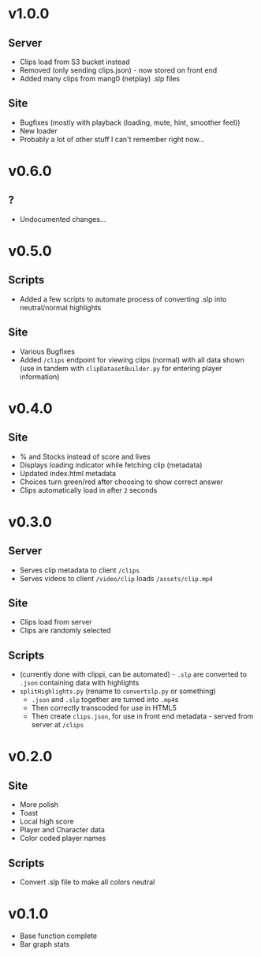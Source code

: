 # v1.0.0
## Server
* Clips load from S3 bucket instead
* Removed (only sending clips.json) - now stored on front end
* Added many clips from mang0 (netplay) .slp files

## Site
* Bugfixes (mostly with playback (loading, mute, hint, smoother feel))
* New loader
* Probably a lot of other stuff I can't remember right now...

# v0.6.0
## ?
* Undocumented changes...

# v0.5.0
## Scripts
* Added a few scripts to automate process of converting .slp into neutral/normal highlights

## Site
* Various Bugfixes
* Added `/clips` endpoint for viewing clips (normal) with all data shown (use in tandem with `clipDatasetBuilder.py` for entering player information)

# v0.4.0
## Site
* % and Stocks instead of score and lives
* Displays loading indicator while fetching clip (metadata)
* Updated index.html metadata
* Choices turn green/red after choosing to show correct answer
* Clips automatically load in after `2` seconds

# v0.3.0
## Server
* Serves clip metadata to client `/clips` 
* Serves videos to client `/video/clip` loads `/assets/clip.mp4`


## Site
* Clips load from server
* Clips are randomly selected

## Scripts
* (currently done with clippi, can be automated) - `.slp` are converted to `.json` containing data with highlights
* `splitHighlights.py` (rename to `convertslp.py` or something) 
  * `.json` and `.slp` together are turned into `.mp4`s
  * Then correctly transcoded for use in HTML5
  * Then create `clips.json`, for use in front end metadata - served from server at `/clips`

# v0.2.0
## Site
* More polish
* Toast
* Local high score
* Player and Character data
* Color coded player names
## Scripts
* Convert .slp file to make all colors neutral

# v0.1.0
* Base function complete
* Bar graph stats